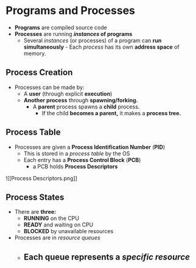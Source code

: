 # Programs and Processes
- **Programs** are compiled source code
- **Processes** are running ***instances* of programs**
	- Several *instances* (or processes) of a program can **run simultaneously**
			- Each *process* has its own **address space** of memory.

## Process Creation
- Processes can be made by:
	- A **user** (through explicit **execution**)
	- **Another process** through **spawning/forking.**
		- A **parent** process spawns a **child** process.
			- If the child **becomes a parent,** it makes a **process tree.**

## Process Table
- Processes are given a **Process Identification Number** (**PID**)
	- This is stored in a *process table* by the OS
	- Each entry has a **Process Control Block** (**PCB**)
		- a PCB holds **Process Descriptors**

![[Process Descriptors.png]]

## Process States
- There are **three:**
	- **RUNNING** on the CPU
	- **READY** and waiting on CPU
	- **BLOCKED** by unavailable resources
- Processes are in *resource queues*
	- Each queue represents a *specific resource*
		- 